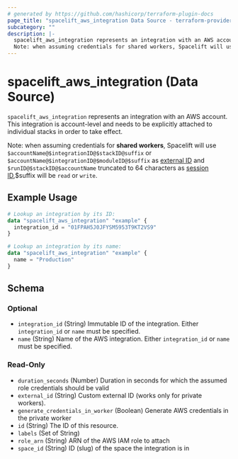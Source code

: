```yaml
---
# generated by https://github.com/hashicorp/terraform-plugin-docs
page_title: "spacelift_aws_integration Data Source - terraform-provider-spacelift"
subcategory: ""
description: |-
  spacelift_aws_integration represents an integration with an AWS account. This integration is account-level and needs to be explicitly attached to individual stacks in order to take effect.
  Note: when assuming credentials for shared workers, Spacelift will use $accountName@$integrationID@$stackID@suffix or $accountName@$integrationID@$moduleID@$suffix as external ID https://docs.aws.amazon.com/IAM/latest/UserGuide/id_roles_create_for-user_externalid.html and $runID@$stackID@$accountName truncated to 64 characters as session ID https://docs.aws.amazon.com/STS/latest/APIReference/API_AssumeRole,$suffix will be read or write.
---
```


# spacelift_aws_integration (Data Source)

`spacelift_aws_integration` represents an integration with an AWS account. This integration is account-level and needs to be explicitly attached to individual stacks in order to take effect.

Note: when assuming credentials for **shared workers**, Spacelift will use `$accountName@$integrationID@$stackID@suffix` or `$accountName@$integrationID@$moduleID@$suffix` as [external ID](https://docs.aws.amazon.com/IAM/latest/UserGuide/id_roles_create_for-user_externalid.html) and `$runID@$stackID@$accountName` truncated to 64 characters as [session ID](https://docs.aws.amazon.com/STS/latest/APIReference/API_AssumeRole),$suffix will be `read` or `write`.

## Example Usage

```terraform
# Lookup an integration by its ID:
data "spacelift_aws_integration" "example" {
  integration_id = "01FPAH5J0JFYSM5953T9KT2VS9"
}

# Lookup an integration by its name:
data "spacelift_aws_integration" "example" {
  name = "Production"
}
```

<!-- schema generated by tfplugindocs -->
## Schema

### Optional

- `integration_id` (String) Immutable ID of the integration. Either `integration_id` or `name` must be specified.
- `name` (String) Name of the AWS integration. Either `integration_id` or `name` must be specified.

### Read-Only

- `duration_seconds` (Number) Duration in seconds for which the assumed role credentials should be valid
- `external_id` (String) Custom external ID (works only for private workers).
- `generate_credentials_in_worker` (Boolean) Generate AWS credentials in the private worker
- `id` (String) The ID of this resource.
- `labels` (Set of String)
- `role_arn` (String) ARN of the AWS IAM role to attach
- `space_id` (String) ID (slug) of the space the integration is in
